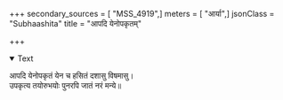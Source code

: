 +++
secondary_sources = [ "MSS_4919",]
meters = [ "आर्या",]
jsonClass = "Subhaashita"
title = "आपदि येनोपकृतम्"

+++

<details open><summary>Text</summary>

आपदि येनोपकृतं येन च हसितं दशासु विषमासु।  
उपकृत्य तयोरुभयोः पुनरपि जातं नरं मन्ये॥
</details>
